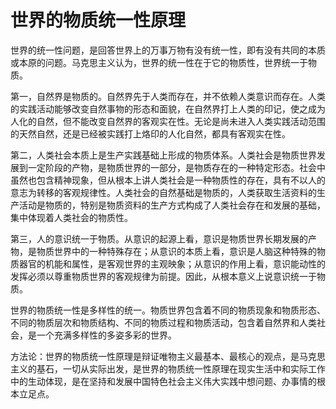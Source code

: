 # 世界的物质统一性原理

世界的统一性问题，是回答世界上的万事万物有没有统一性，即有没有共同的本质或本原的问题。马克思主义认为，世界的统一性在于它的物质性，世界统一于物质。

第一，自然界是物质的。自然界先于人类而存在，并不依赖人类意识而存在。人类的实践活动能够改变自然事物的形态和面貌，在自然界打上人类的印记，使之成为人化的自然，但不能改变自然界的客观实在性。无论是尚未进入人类实践活动范围的天然自然，还是已经被实践打上烙印的人化自然，都具有客观实在性。

第二，人类社会本质上是生产实践基础上形成的物质体系。人类社会是物质世界发展到一定阶段的产物，是物质世界的一部分，是物质存在的一种特定形态。社会中虽然也包含精神现象，但从根本上讲人类社会是一种物质性的存在，具有不以人的意志为转移的客观规律性。人类社会的自然基础是物质的，人类获取生活资料的生产活动是物质的，特别是物质资料的生产方式构成了人类社会存在和发展的基础，集中体现着人类社会的物质性。

第三，人的意识统一于物质。从意识的起源上看，意识是物质世界长期发展的产物，是物质世界中的一种特殊存在；从意识的本质上看，意识是人脑这种特殊的物质器官的机能和属性，是客观世界的主观映象；从意识的作用上看，意识能动性的发挥必须以尊重物质世界的客观规律为前提。因此，从根本意义上说意识统一于物质。

世界的物质统一性是多样性的统一。物质世界包含着不同的物质现象和物质形态、不同的物质层次和物质结构、不同的物质过程和物质活动，包含着自然界和人类社会，是一个充满多样性的多姿多彩的世界。

方法论：世界的物质统一性原理是辩证唯物主义最基本、最核心的观点，是马克思主义的基石，一切从实际出发，是世界的物质统一性原理在现实生活中和实际工作中的生动体现，是在坚持和发展中国特色社会主义伟大实践中想问题、办事情的根本立足点。